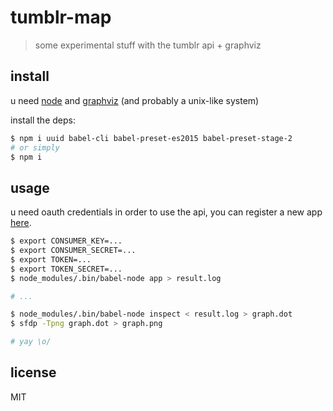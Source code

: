# tumblr-map

> some experimental stuff with the tumblr api + graphviz

## install

u need [node](https://nodejs.org) and [graphviz](https://graphviz.org) (and probably a unix-like system)

install the deps:

```sh
$ npm i uuid babel-cli babel-preset-es2015 babel-preset-stage-2
# or simply
$ npm i
```

## usage

u need oauth credentials in order to use the api, you can register a new app [here](https://www.tumblr.com/oauth/apps).

```sh
$ export CONSUMER_KEY=...
$ export CONSUMER_SECRET=...
$ export TOKEN=...
$ export TOKEN_SECRET=...
$ node_modules/.bin/babel-node app > result.log

# ...

$ node_modules/.bin/babel-node inspect < result.log > graph.dot
$ sfdp -Tpng graph.dot > graph.png

# yay \o/
```

## license

MIT
